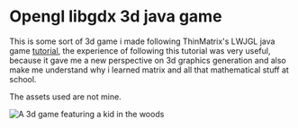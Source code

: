 # Opengl libgdx 3d java game
This is some sort of 3d game i made following ThinMatrix's LWJGL java game [tutorial](https://www.youtube.com/watch?v=VS8wlS9hF8E&list=PLRIWtICgwaX0u7Rf9zkZhLoLuZVfUksDP), the experience of following this tutorial was very useful, because it gave me a new perspective on 3d graphics generation and also make me understand why i learned matrix and all that mathematical stuff at school.

The assets used are not mine.

![A 3d game featuring a kid in the woods](https://lh3.googleusercontent.com/rvAmdi18yh4sNdYd3EUKRzn-W3e26DWSJIH5CxzF1pmDNHB2p3hCOyJI_eR2tIJpupE38gA6C3UdPJWa--A34oowrfGCDuOXobluOiqitLuoM87wAbu0jKeoUaa_2Pzpwz8xoGm6kYU47lyMHf4LH9GfD80FdTeVTeUvSNoyfWrMzp8gzpPdyYDFfUonwt7GXCOWn2POv5P7_pLF7VR4RNtLdH8i2SV8fqnvveqQnX2IGzZKOf8nI6wnUDVi72P3qIwWrEDopltb7zJ6W0MlKZDkYfOo9gd6hYzPLaPBVo8PdGVNZkdbfnOG1onpIZtcSUYgo1-JMOv_cbVT92NBXcQdzNLGZdvTcZ4hcFcYRpZxpi0gZF_g5SuJ9ibwWpCA4mE2HIqUhFISfhyN3GP0jyKhWhQlobvLXzZ9XUU-DXHsi1AT5a8U69miNXq-RvLv3kcomr8KyXCTnj3NZeaLDBayO-VNKZwB8PgcVw5ELVcO1kNbQaazfM4qgrqLIrIhh4ZeyP_LSCxXEffl9YIFACy7VZS3nCbgOMl2mAzyTlakmjXp8olRvHxnnvHGW0v3IrjJfyKux0qmVmjMDBWMW4CTAbi50dNdplLKWdyFJNoHIcJxaohI2apQRymic6gA6n9J9a9yhiLUrnck6J3M5AX30tdYKBo=w692-h494-no)
